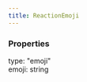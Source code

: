 ```yaml
---
title: ReactionEmoji
---
```


### Properties

<div class="flex flex-col gap-3"><div><div class="flex gap-2"><div class="font-mono"><span class="font-bold">type</span><span class="opacity-50">:</span> <span>&quot;emoji&quot;</span></div></div></div><div><div class="flex gap-2"><div class="font-mono"><span class="font-bold">emoji</span><span class="opacity-50">:</span> <span>string</span></div></div></div></div>

